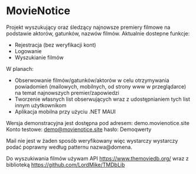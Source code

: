# MovieNotice

Projekt wyszukujący oraz śledzący najnowsze premiery filmowe na podstawie aktorów, gatunków, nazwów filmów.
Aktualnie dostepne funkcje:
- Rejestracja (bez weryfikacji kont)
- Logowanie
- Wyszukianie filmów

W planach:

- Obserwowanie filmów/gatunków/aktorów w celu otrzymywania powiadomień (mailowych, mobilnych, od strony www w przeglądarce) na temat najnowszych premier/zapowiedzi
- Tworzenie własnych list obserwujących wraz z udostępnianiem tych list innym użytkownikom
- Aplikacja mobilna przy użyciu .NET MAUI

Wersja demonstracyjna jest dostępna pod adresem: demo.movienotice.site 
Konto testowe: demo@movienotice.site hasło: Demoqwerty

Mail nie jest w żaden sposób weryfikowany więc wystarczy wystarczy podać poprawny według patternu nazwa@domena.

Do wyszukiwania filmów używam API https://www.themoviedb.org/ wraz z biblioteką https://github.com/LordMike/TMDbLib 
